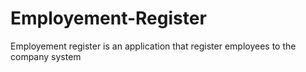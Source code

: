 # Employement-Register
Employement register is an application that register employees to the company system
